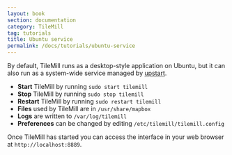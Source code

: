 ```yaml
---
layout: book
section: documentation
category: TileMill
tag: tutorials
title: Ubuntu service
permalink: /docs/tutorials/ubuntu-service
---
```

By default, TileMill runs as a desktop-style application on Ubuntu, but it can also run as a system-wide service managed by [upstart](http://upstart.ubuntu.com/).

- **Start** TileMill by running `sudo start tilemill`
- **Stop** TileMill by running `sudo stop tilemill`
- **Restart** TileMill by running `sudo restart tilemill`
- **Files** used by TileMill are in `/usr/share/mapbox`
- **Logs** are written to `/var/log/tilemill`
- **Preferences** can be changed by editing `/etc/tilemill/tilemill.config`

Once TileMill has started you can access the interface in your web browser at `http://localhost:8889`.

